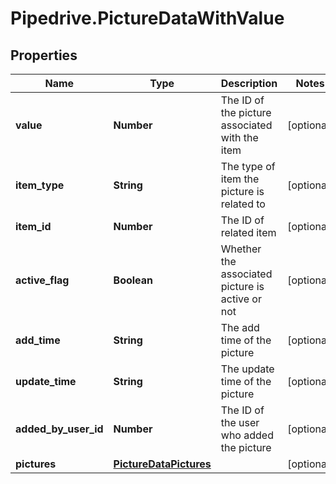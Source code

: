 # Pipedrive.PictureDataWithValue

## Properties

Name | Type | Description | Notes
------------ | ------------- | ------------- | -------------
**value** | **Number** | The ID of the picture associated with the item | [optional] 
**item_type** | **String** | The type of item the picture is related to | [optional] 
**item_id** | **Number** | The ID of related item | [optional] 
**active_flag** | **Boolean** | Whether the associated picture is active or not | [optional] 
**add_time** | **String** | The add time of the picture | [optional] 
**update_time** | **String** | The update time of the picture | [optional] 
**added_by_user_id** | **Number** | The ID of the user who added the picture | [optional] 
**pictures** | [**PictureDataPictures**](PictureDataPictures.md) |  | [optional] 


